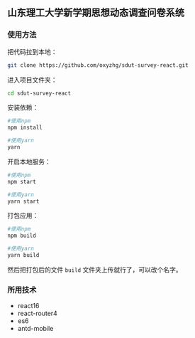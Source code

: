 ## 山东理工大学新学期思想动态调查问卷系统

### 使用方法

把代码拉到本地：

```bash
git clone https://github.com/oxyzhg/sdut-survey-react.git
```

进入项目文件夹：

```bash
cd sdut-survey-react
```

安装依赖：

```bash
#使用npm
npm install

#使用yarn
yarn
```

开启本地服务：

```bash
#使用npm
npm start

#使用yarn
yarn start
```

打包应用：

```bash
#使用npm
npm build

#使用yarn
yarn build
```

然后把打包后的文件 `build` 文件夹上传就行了，可以改个名字。



### 所用技术

- react16
- react-router4
- es6
- antd-mobile

